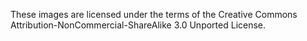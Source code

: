 These images are licensed under the terms of the Creative Commons Attribution-NonCommercial-ShareAlike 3.0 Unported License.
